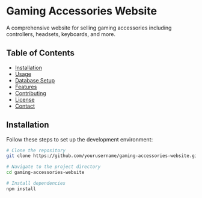 # Gaming Accessories Website

A comprehensive website for selling gaming accessories including controllers, headsets, keyboards, and more.

## Table of Contents

- [Installation](#installation)
- [Usage](#usage)
- [Database Setup](#database-setup)
- [Features](#features)
- [Contributing](#contributing)
- [License](#license)
- [Contact](#contact)

## Installation

Follow these steps to set up the development environment:

```bash
# Clone the repository
git clone https://github.com/yourusername/gaming-accessories-website.git

# Navigate to the project directory
cd gaming-accessories-website

# Install dependencies
npm install
